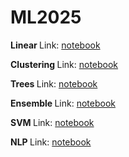 # ML2025

<b> Linear </b>
Link: [notebook](https://github.com/KubaPlesniak/ML2025/blob/main/linear/025_Exercises.ipynb)

<b> Clustering </b>
Link: [notebook](https://github.com/KubaPlesniak/ML2025/blob/main/clustering/047Clustering_Exercises.ipynb)

<b> Trees </b>
Link: [notebook](https://github.com/KubaPlesniak/ML2025/blob/main/trees/055Decision_trees_Exercises.ipynb)

<b> Ensemble </b>
Link: [notebook](https://github.com/KubaPlesniak/ML2025/blob/main/ensemble/075Ensemble_Exercises.ipynb)

<b> SVM </b>
Link: [notebook](https://github.com/KubaPlesniak/ML2025/blob/main/svm/065_SVM_Exercises.ipynb)

<b> NLP </b>
Link: [notebook](https://github.com/KubaPlesniak/ML2025/blob/main/nlp/106_NLP_Exercises.ipynb)
